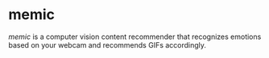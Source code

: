 # memic

_memic_ is a computer vision content recommender that recognizes emotions based on your webcam and recommends GIFs accordingly.
